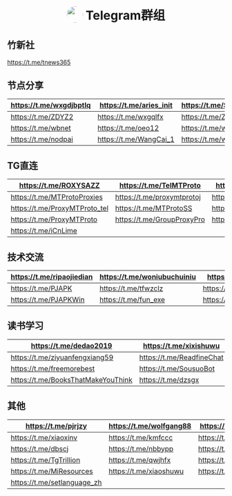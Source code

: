 <h1 align="center">
<sub>
<img src="https://github.com/aa1555/aa1555/blob/main/Misc/telegram%20logo.jpg" height="38" width="38" style="border-radius: 50%">
</sub>
Telegram群组
</h1>

## 竹新社 

https://t.me/tnews365

## 节点分享

|  https://t.me/wxgdjbptlq  |  https://t.me/aries_init  |  https://t.me/ShareCentrePro  |
|------|------|------|
|  https://t.me/ZDYZ2  |  https://t.me/wxgqlfx  |  https://t.me/ZYFXS001  | 
|  https://t.me/wbnet  |  https://t.me/oeo12  |  https://t.me/wxgmrjdcc  | 
|  https://t.me/nodpai  |  https://t.me/WangCai_1  |  https://t.me/wxgdfb_bot  | 

## TG直连

|https://t.me/ROXYSAZZ|https://t.me/TelMTProto|https://t.me/MTProtoTG|
|------|------|------|
|https://t.me/MTProtoProxies|https://t.me/proxymtprotoj|https://t.me/proxymtprotoir|
|https://t.me/ProxyMTProto_tel|https://t.me/MTProtoSS|https://t.me/CnLime|
|https://t.me/ProxyMTProto|https://t.me/GroupProxyPro|https://t.me/BBCXFR|
|https://t.me/iCnLime|

## 技术交流

|https://t.me/ripaojiedian|https://t.me/woniubuchuiniu|https://t.me/fun_apk|
|------|------|------|
|https://t.me/PJAPK|https://t.me/tfwzclz|https://t.me/Mtprotomm|
|https://t.me/PJAPKWin|https://t.me/fun_exe|https://t.me/fun_vpn|

## 读书学习

|https://t.me/dedao2019|https://t.me/xixishuwu|https://t.me/dzsgxs|
|------|------|------|
|https://t.me/ziyuanfengxiang59|https://t.me/ReadfineChat|https://t.me/TGeBook	|
|https://t.me/freemorebest|https://t.me/SousuoBot|https://t.me/Readfine|
|https://t.me/BooksThatMakeYouThink|https://t.me/dzsgx|

## 其他

|https://t.me/pjrjzy|https://t.me/wolfgang88|https://t.me/abc999222|
|------|------|------|
|https://t.me/xiaoxinv|https://t.me/kmfccc|https://t.me/abskoop|
|https://t.me/dbscj|https://t.me/nbbypp|https://t.me/sihanxiaodian|
|https://t.me/TgTrillion|https://t.me/qwjhfx|https://t.me/ZXYSXNONE|
|https://t.me/MiResources|https://t.me/xiaoshuwu|https://t.me/dbxzs|           
|https://t.me/setlanguage_zh|





